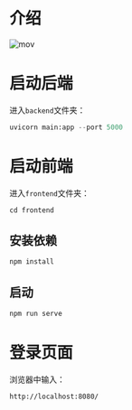 # 介绍
<!-- ImageWeb是一个旨在将桌面端的图像处理软件[ImagePy](https://github.com/Image-Py/imagepy)迁移到web上的项目，使得用户无需配置复杂的环境、仅需一个浏览器即可进行复杂的图像处理操作。
如下是硬币分割的一个案例录像： -->
![mov](docs/imageweb_small.gif)
# 启动后端
进入`backend`文件夹：
```python
uvicorn main:app --port 5000
```

# 启动前端
进入`frontend`文件夹：
```js
cd frontend
```
## 安装依赖
```js
npm install
```

## 启动
```js
npm run serve
```

# 登录页面
浏览器中输入：
```html
http://localhost:8080/
```
<!-- # 启动主程序
进入`app`文件夹：
```python
python -m http.server 7788
``` -->
<!-- # 登录页面
浏览器中输入：
```html
http://0.0.0.0:7788
```
 -->
